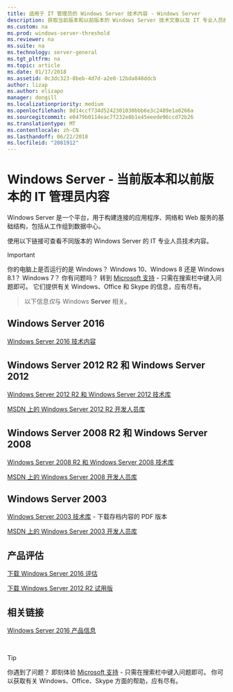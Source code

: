 ```yaml
---
title: 适用于 IT 管理员的 Windows Server 技术内容 - Windows Server
description: 获取当前版本和以前版本的 Windows Server 技术文章以及 IT 专业人员的产品评估。
ms.custom: na
ms.prod: windows-server-threshold
ms.reviewer: na
ms.suite: na
ms.technology: server-general
ms.tgt_pltfrm: na
ms.topic: article
ms.date: 01/17/2018
ms.assetid: 0c3dc323-8beb-4d7d-a2e0-12bda848ddcb
author: lizap
ms.author: elizapo
manager: dongill
ms.localizationpriority: medium
ms.openlocfilehash: 8d14ccf734d5242301030bbb6e3c2489e1a0266a
ms.sourcegitcommit: e0479b0114eac7f232e8b1e45eeede96ccd72b26
ms.translationtype: MT
ms.contentlocale: zh-CN
ms.lasthandoff: 06/22/2018
ms.locfileid: "2081912"
---
```

# <a name="windows-server---it-administrator-content-for-current-and-previous-releases"></a>Windows Server - 当前版本和以前版本的 IT 管理员内容

Windows Server 是一个平台，用于构建连接的应用程序、网络和 Web 服务的基础结构，包括从工作组到数据中心。

使用以下链接可查看不同版本的 Windows Server 的 IT 专业人员技术内容。

> [!IMPORTANT]
> 你的电脑上是否运行的是 Windows？ Windows 10、Windows 8 还是 Windows 8.1？ Windows 7？ 你有问题吗？ 转到 [Microsoft 支持](https://support.microsoft.com) - 只需在搜索栏中键入问题即可。 它们提供有关 Windows、Office 和 Skype 的信息，应有尽有。 

> 以下信息*仅*与 Windows **Server** 相关。

## <a name="windows-server-2016"></a>Windows Server 2016

[Windows Server 2016 技术内容](windows-server-2016.md)

## <a name="windows-server-2012-r2-and-windows-server-2012"></a>Windows Server 2012 R2 和 Windows Server 2012

[Windows Server 2012 R2 和 Windows Server 2012 技术库](/previous-versions/windows/it-pro/windows-server-2012-R2-and-2012/) 

[MSDN 上的 Windows Server 2012 R2 开发人员库](https://msdn.microsoft.com/library/dn609939(v=vs.85).aspx) 

## <a name="windows-server-2008-r2-and-windows-server-2008"></a>Windows Server 2008 R2 和 Windows Server 2008

[Windows Server 2008 R2 和 Windows Server 2008 技术库](/previous-versions/windows/it-pro/windows-server-2008-R2-and-2008)
 
[MSDN 上的 Windows Server 2008 开发人员库](https://msdn.microsoft.com/library/hh738539.aspx) 

## <a name="windows-server-2003"></a>Windows Server 2003

[Windows Server 2003 技术库](https://www.microsoft.com/download/details.aspx?id=53314) - 下载存档内容的 PDF 版本

[MSDN 上的 Windows Server 2003 开发人员库](https://msdn.microsoft.com/library/dn792549.aspx)


## <a name="product-evaluations"></a>产品评估

[下载 Windows Server 2016 评估](https://www.microsoft.com/evalcenter/evaluate-windows-server-2016?i=1) 

[下载 Windows Server 2012 R2 试用版](https://www.microsoft.com/evalcenter/evaluate-windows-server-2012-r2) 


## <a name="related-links"></a>相关链接
[Windows Server 2016 产品信息](https://www.microsoft.com/cloud-platform/windows-server) 

<br>

> [!TIP]
> 你遇到了问题？ 即刻体验 [Microsoft 支持](https://support.microsoft.com) - 只需在搜索栏中键入问题即可。 你可以获取有关 Windows、Office、Skype 方面的帮助，应有尽有。 

